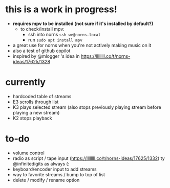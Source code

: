 # this is a work in progress!
- **requires mpv to be installed (not sure if it's installed by default?)**
    - to check/install mpv:
        - ssh into norns `ssh we@norns.local`
        - run `sudo apt install mpv` 
- a great use for norns when you're not actively making music on it
- also a test of github copilot
- inspired by @mlogger 's idea in https://llllllll.co/t/norns-ideas/17625/1328

# currently
- hardcoded table of streams
- E3 scrolls through list
- K3 plays selected stream (also stops previously playing stream before playing a new stream)
- K2 stops playback

# to-do
- volume control
- radio as script / tape input (https://llllllll.co/t/norns-ideas/17625/1332) ty @infinitedigits as always (:
- keyboard/encoder input to add streams
- way to favorite streams / bump to top of list
- delete / modify / rename option
